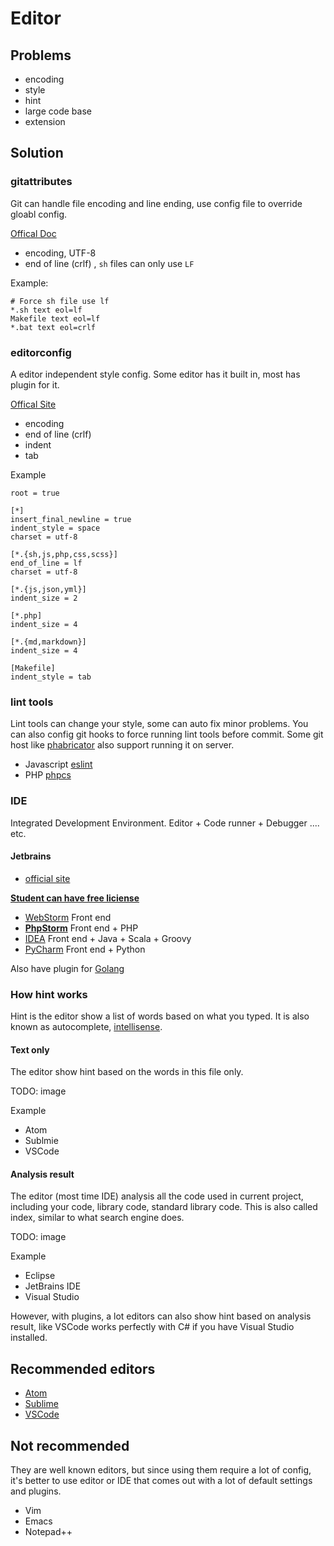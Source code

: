 # Editor

## Problems

- encoding
- style
- hint
- large code base
- extension

## Solution

### gitattributes

Git can handle file encoding and line ending, use config file to override gloabl config.

[Offical Doc](https://git-scm.com/docs/gitattributes)

- encoding, UTF-8
- end of line (crlf) , `sh` files can only use `LF`

Example:

````
# Force sh file use lf
*.sh text eol=lf
Makefile text eol=lf
*.bat text eol=crlf
````

### editorconfig

A editor independent style config. Some editor has it built in, most has plugin for it.

[Offical Site](http://editorconfig.org/)

- encoding
- end of line (crlf) 
- indent
- tab

Example 

````
root = true

[*]
insert_final_newline = true
indent_style = space
charset = utf-8

[*.{sh,js,php,css,scss}]
end_of_line = lf
charset = utf-8

[*.{js,json,yml}]
indent_size = 2

[*.php]
indent_size = 4

[*.{md,markdown}]
indent_size = 4

[Makefile]
indent_style = tab
````

### lint tools

Lint tools can change your style, some can auto fix minor problems. You can also config git hooks to 
force running lint tools before commit. Some git host like [phabricator](http://phabricator.org/) also 
support running it on server.

- Javascript [eslint](http://eslint.org/)
- PHP [phpcs](https://github.com/squizlabs/PHP_CodeSniffer)

### IDE

Integrated Development Environment. Editor + Code runner + Debugger .... etc.

#### Jetbrains

- [official site](https://www.jetbrains.com/)

**[Student can have free liciense](https://www.jetbrains.com/student/)**

- [WebStorm](https://www.jetbrains.com/webstorm) Front end 
- **[PhpStorm](https://www.jetbrains.com/phpstorm/)** Front end + PHP
- [IDEA](https://www.jetbrains.com/idea) Front end + Java + Scala + Groovy
- [PyCharm](https://www.jetbrains.com/pycharm) Front end + Python

Also have plugin for [Golang](https://github.com/go-lang-plugin-org/go-lang-idea-plugin)

### How hint works

Hint is the editor show a list of words based on what you typed. It is also known as 
autocomplete, [intellisense](https://msdn.microsoft.com/en-us/library/hcw1s69b.aspx).

#### Text only

The editor show hint based on the words in this file only.

TODO: image

Example

- Atom
- Sublmie
- VSCode

#### Analysis result

The editor (most time IDE) analysis all the code used in current project, including your code, library code,
standard library code. This is also called index, similar to what search engine does.

TODO: image

Example 

- Eclipse
- JetBrains IDE
- Visual Studio

However, with plugins, a lot editors can also show hint based on analysis result, like VSCode works perfectly
with C# if you have Visual Studio installed.

## Recommended editors

- [Atom](https://atom.io/)
- [Sublime](https://www.sublimetext.com/)
- [VSCode](https://code.visualstudio.com/)

## Not recommended

They are well known editors, but since using them require a lot of config, it's better to use editor or IDE that comes
out with a lot of default settings and plugins. 

- Vim
- Emacs
- Notepad++